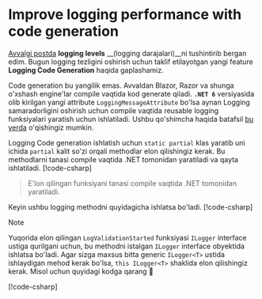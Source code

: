 # Improve logging performance with code generation

[Avvalgi postda](log-levels.md) **logging levels** __(logging darajalari)__ni tushintirib bergan edim. Bugun logging tezligini oshirish uchun taklif etilayotgan yangi feature **Logging Code Generation** haqida gaplashamiz.

Code generation bu yangilik emas. Avvaldan Blazor, Razor va shunga o'xshash engine'lar compile vaqtida kod generate qiladi. **`.NET 6`** versiyasida olib kirilgan yangi attribute `LoggingMessageAttribute` bo'lsa aynan Logging samaradorligini oshirish uchun compile vaqtida reusable logging funksiyalari yaratish uchun ishlatiladi.
Ushbu qo'shimcha haqida batafsil [bu yerda](https://learn.microsoft.com/en-us/dotnet/core/extensions/logger-message-generator) o'qishingiz mumkin.

Logging Code generation ishlatish uchun `static partial` klas yaratib uni ichida `partial` kalit so'zi orqali methodlar elon qilishingiz kerak. Bu methodlarni tanasi compile vaqtida .NET tomonidan yaratiladi va qayta ishlatiladi.
[!code-csharp[](snippets/log-code-gen-1.cs)]
> E'lon qilingan funksiyani tanasi compile vaqtida .NET tomonidan yaratiladi.

Keyin ushbu logging methodni quyidagicha ishlatsa bo'ladi.
[!code-csharp[](snippets/log-code-gen-2.cs?highlight=11)]


> [!NOTE]
> Yuqorida elon qilingan `LogValidationStarted` funksiyasi `ILogger` interface ustiga qurilgani uchun, bu methodni istalgan `ILogger` interface obyektida ishlatsa bo'ladi. 
> Agar sizga maxsus bitta generic `ILogger<T>` ustida ishlaydigan mehod kerak bo'lsa, `this ILogger<T>` shaklida elon qilishingiz kerak. Misol uchun quyidagi kodga qarang :eyes:


[!code-csharp[](snippets/log-code-gen-3.cs?highlight=8)]

